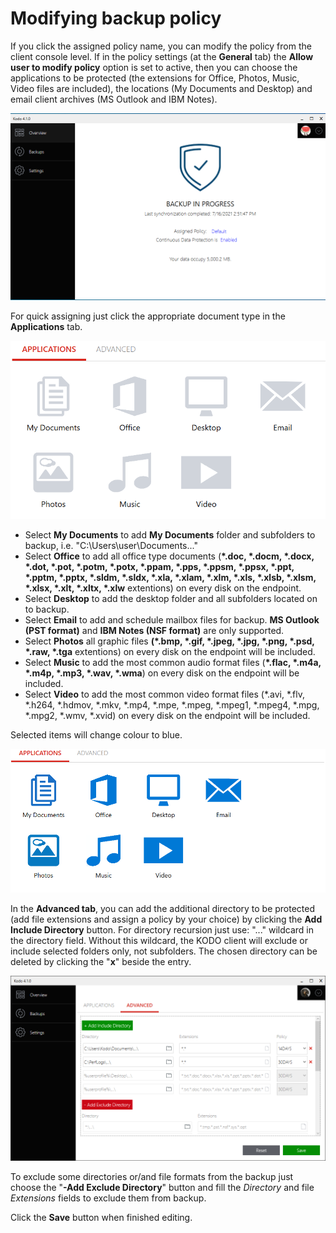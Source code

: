 # Modifying backup policy

If you click the assigned policy name, you can modify the policy from the client console level. If in the policy settings \(at the **General** tab\) the **Allow user to modify policy** option is set to active, then you can choose the applications to be protected \(the extensions for Office, Photos, Music, Video files are included\), the locations \(My Documents and Desktop\) and email client archives \(MS Outlook and IBM Notes\).

![](../../.gitbook/assets/image%20%2879%29.png)

For quick assigning just click the appropriate document type in the **Applications** tab.

![](../../.gitbook/assets/clipolicyset1.PNG)

* Select **My Documents** to add **My Documents** folder and subfolders to backup, i.e. "C:\Users\user\Documents...\"
* Select **Office** to add all office type documents \(**\*.doc, \*.docm, \*.docx, \*.dot, \*.pot, \*.potm, \*.potx,  \*.ppam, \*.pps, \*.ppsm, \*.ppsx, \*.ppt, \*.pptm, \*.pptx, \*.sldm, \*.sldx, \*.xla, \*.xlam, \*.xlm, \*.xls, \*.xlsb, \*.xlsm, \*.xlsx, \*.xlt, \*.xltx, \*.xlw** extentions\) on every disk on the endpoint.
* Select **Desktop** to add the desktop folder and all subfolders located on to backup.
* Select **Email** to add and schedule mailbox files for backup. **MS Outlook \(**PST format**\)** and **IBM Notes \(**NSF format**\)** are only supported.
* Select **Photos** all graphic files **\(\*.bmp, \*.gif, \*.jpeg, \*.jpg, \*.png, \*.psd, \*.raw, \*.tga** extentions\) on every disk on the endpoint will be included. 
* Select **Music** to add the most common audio format files \(**\*.flac, \*.m4a, \*.m4p, \*.mp3, \*.wav, \*.wma**\) on every disk on the endpoint will be included.
* Select  **Video** to add the most common video format files \(\*.avi, \*.flv, \*.h264, \*.hdmov, \*.mkv, \*.mp4, \*.mpe, \*.mpeg, \*.mpeg1, \*.mpeg4, \*.mpg, \*.mpg2, \*.wmv, \*.xvid\) on every disk on the endpoint will be included.

Selected items will change colour to blue.

![](../../.gitbook/assets/clipolicyset2.PNG)

In the **Advanced tab**, you can add the additional directory to be protected \(add file extensions and assign a policy by your choice\) by clicking the **Add Include Directory** button. For directory recursion just use: "...\" wildcard in the directory field. Without this wildcard, the KODO client will exclude or include selected folders only, not subfolders. The chosen directory can be deleted by clicking the "**x**" beside the entry.

![](../../.gitbook/assets/image%20%2899%29.png)

To exclude some directories or/and file formats from the backup just choose the "**-Add Exclude Directory**" button and fill the _Directory_ and file _Extensions_ fields to exclude them from backup.

Click the **Save** button when finished editing.


